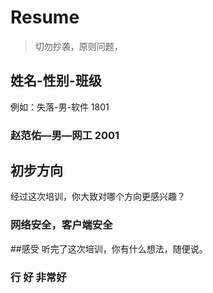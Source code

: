 # Resume

> 切勿抄袭，原则问题，

## 姓名-性别-班级

例如：失落-男-软件 1801
### 赵范佑—男—网工 2001
## 初步方向

经过这次培训，你大致对哪个方向更感兴趣？
### 网络安全，客户端安全
##感受
听完了这次培训，你有什么想法，随便说。
### 行 好 非常好
